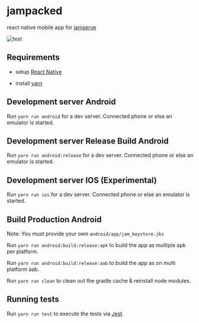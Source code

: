 # jampacked

react native mobile app for [jamserve](https://github.com/ffalt/jamserve)

![test](https://github.com/ffalt/jampacked/workflows/test/badge.svg)

## Requirements

*   setup [React Native](https://reactnative.dev/docs/environment-setup) 

*   install [yarn](https://yarnpkg.com/cli/install)

## Development server Android

Run `yarn run android` for a dev server. Connected phone or else an emulator is started.

## Development server Release Build Android

Run `yarn run android:release` for a dev server. Connected phone or else an emulator is started.

## Development server IOS (Experimental)

Run `yarn run ios` for a dev server. Connected phone or else an emulator is started.

## Build Production Android

Note: You must provide your own `android/app/jam_keystore.jks`

Run `yarn run android:build:release:apk` to build the app as multiple apk per platform. 

Run `yarn run android:build:release:aab` to build the app as on multi platform aab.

Run `yarn run clean` to clean out the gradle cache & reinstall node modules.

## Running tests

Run `yarn run test` to execute the tests via [Jest](https://jestjs.io/).


